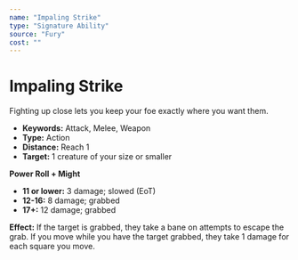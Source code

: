 ```yaml
---
name: "Impaling Strike"
type: "Signature Ability"
source: "Fury"
cost: ""
---
```


# Impaling Strike

Fighting up close lets you keep your foe exactly where you want them.

- **Keywords:** Attack, Melee, Weapon
- **Type:** Action
- **Distance:** Reach 1
- **Target:** 1 creature of your size or smaller

**Power Roll + Might**
- **11 or lower:** 3 damage; slowed (EoT)
- **12-16:** 8 damage; grabbed
- **17+:** 12 damage; grabbed

**Effect:** If the target is grabbed, they take a bane on attempts to escape the grab. If you move while you have the target grabbed, they take 1 damage for each square you move.
